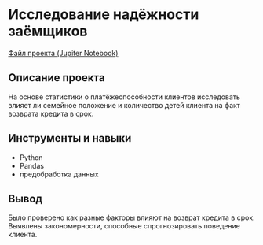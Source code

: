 # Исследование надёжности заёмщиков
[Файл проекта (Jupiter Notebook)](https://github.com/yakserwork/projects/blob/main/bank_loans/bank_loans.ipynb)

## Описание проекта
На основе статистики о платёжеспособности клиентов исследовать влияет ли семейное положение и количество детей клиента на факт возврата кредита в срок.

## Инструменты и навыки
- Python
- Pandas
- предобработка данных

## Вывод
Было проверено как разные факторы влияют на возврат кредита в срок. Выявлены закономерности, способные спрогнозировать поведение клиента.
